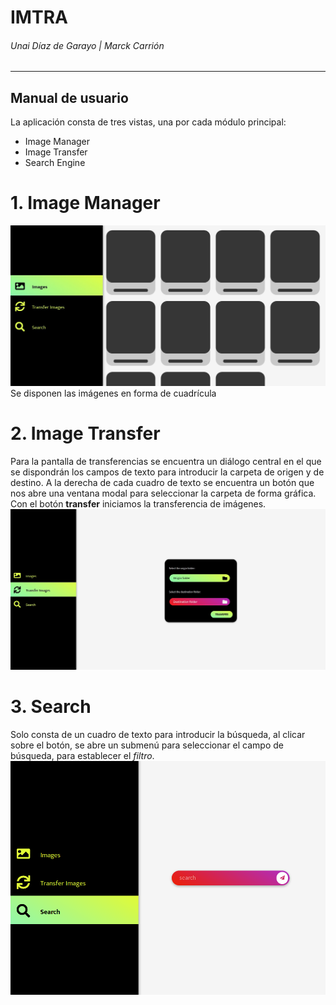 # IMTRA
###### Unai Díaz de Garayo | Marck Carrión
---
## Manual de usuario
La aplicación consta de tres vistas, una por cada módulo principal:
- Image Manager
- Image Transfer
- Search Engine

# 1. Image Manager
![](gui_des.jpg)
Se disponen las imágenes en forma de cuadrícula

# 2. Image Transfer
Para la pantalla de transferencias se encuentra un diálogo central en el que se dispondrán los campos de texto para introducir la carpeta de origen y de destino. A la derecha de cada cuadro de texto se encuentra un botón que nos abre una ventana modal para seleccionar la carpeta de forma gráfica.
Con el botón __transfer__ iniciamos la transferencia de imágenes.
![](gui_des_2.jpg)

# 3. Search
Solo consta de un cuadro de texto para introducir la búsqueda, al clicar sobre el botón, se abre un submenú para seleccionar el campo de búsqueda, para establecer el _filtro_.
![](gui_des_3.png)